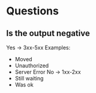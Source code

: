 # Questions

## Is the output negative
Yes -> 3xx-5xx 
Examples:
- Moved
- Unauthorized 
- Server Error
No -> 1xx-2xx
- Still waiting
- Was ok 
